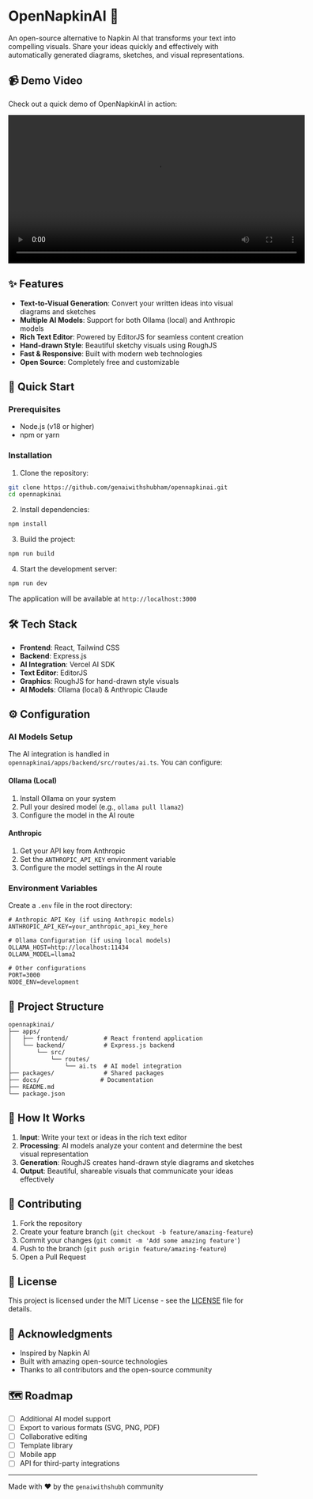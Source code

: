# OpenNapkinAI 🎨

An open-source alternative to Napkin AI that transforms your text into compelling visuals. Share your ideas quickly and effectively with automatically generated diagrams, sketches, and visual representations.

## 📹 Demo Video

Check out a quick demo of OpenNapkinAI in action:

<video src="assets/opennapkinai.mov" controls width="600">
    Your browser does not support the video tag.
</video>

## ✨ Features

- **Text-to-Visual Generation**: Convert your written ideas into visual diagrams and sketches
- **Multiple AI Models**: Support for both Ollama (local) and Anthropic models
- **Rich Text Editor**: Powered by EditorJS for seamless content creation
- **Hand-drawn Style**: Beautiful sketchy visuals using RoughJS
- **Fast & Responsive**: Built with modern web technologies
- **Open Source**: Completely free and customizable

## 🚀 Quick Start

### Prerequisites

- Node.js (v18 or higher)
- npm or yarn

### Installation

1. Clone the repository:
```bash
git clone https://github.com/genaiwithshubham/opennapkinai.git
cd opennapkinai
```

2. Install dependencies:
```bash
npm install
```

3. Build the project:
```bash
npm run build
```

4. Start the development server:
```bash
npm run dev
```

The application will be available at `http://localhost:3000`

## 🛠️ Tech Stack

- **Frontend**: React, Tailwind CSS
- **Backend**: Express.js
- **AI Integration**: Vercel AI SDK
- **Text Editor**: EditorJS
- **Graphics**: RoughJS for hand-drawn style visuals
- **AI Models**: Ollama (local) & Anthropic Claude

## ⚙️ Configuration

### AI Models Setup

The AI integration is handled in `opennapkinai/apps/backend/src/routes/ai.ts`. You can configure:

#### Ollama (Local)
1. Install Ollama on your system
2. Pull your desired model (e.g., `ollama pull llama2`)
3. Configure the model in the AI route

#### Anthropic
1. Get your API key from Anthropic
2. Set the `ANTHROPIC_API_KEY` environment variable
3. Configure the model settings in the AI route

### Environment Variables

Create a `.env` file in the root directory:

```env
# Anthropic API Key (if using Anthropic models)
ANTHROPIC_API_KEY=your_anthropic_api_key_here

# Ollama Configuration (if using local models)
OLLAMA_HOST=http://localhost:11434
OLLAMA_MODEL=llama2

# Other configurations
PORT=3000
NODE_ENV=development
```

## 📁 Project Structure

```
opennapkinai/
├── apps/
│   ├── frontend/          # React frontend application
│   └── backend/           # Express.js backend
│       └── src/
│           └── routes/
│               └── ai.ts  # AI model integration
├── packages/              # Shared packages
├── docs/                 # Documentation
├── README.md
└── package.json
```

## 🎯 How It Works

1. **Input**: Write your text or ideas in the rich text editor
2. **Processing**: AI models analyze your content and determine the best visual representation
3. **Generation**: RoughJS creates hand-drawn style diagrams and sketches
4. **Output**: Beautiful, shareable visuals that communicate your ideas effectively

## 🤝 Contributing

1. Fork the repository
2. Create your feature branch (`git checkout -b feature/amazing-feature`)
3. Commit your changes (`git commit -m 'Add some amazing feature'`)
4. Push to the branch (`git push origin feature/amazing-feature`)
5. Open a Pull Request

## 📜 License

This project is licensed under the MIT License - see the [LICENSE](LICENSE) file for details.

## 🙏 Acknowledgments

- Inspired by Napkin AI
- Built with amazing open-source technologies
- Thanks to all contributors and the open-source community

## 🗺️ Roadmap

- [ ] Additional AI model support
- [ ] Export to various formats (SVG, PNG, PDF)
- [ ] Collaborative editing
- [ ] Template library
- [ ] Mobile app
- [ ] API for third-party integrations

---

Made with ❤️ by the `genaiwithshubh` community